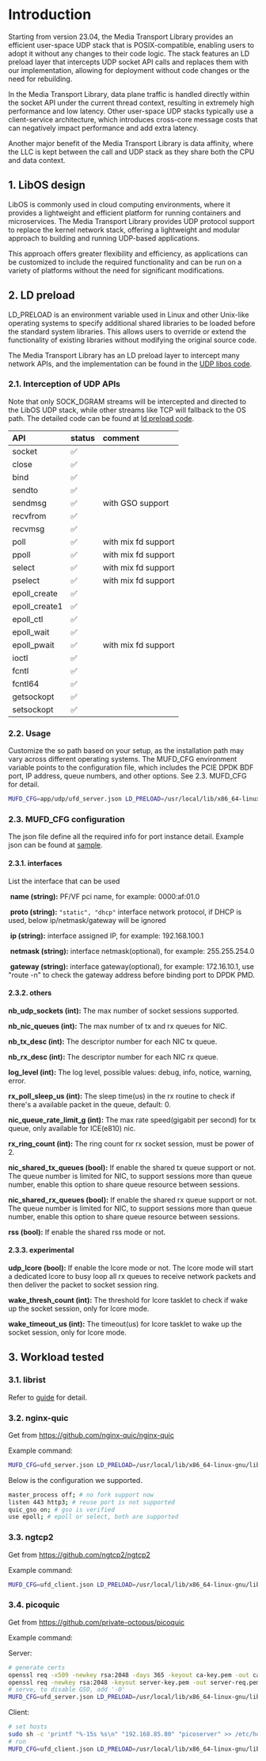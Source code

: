 # Introduction

Starting from version 23.04, the Media Transport Library provides an efficient user-space UDP stack that is POSIX-compatible, enabling users to adopt it without any changes to their code logic. The stack features an LD preload layer that intercepts UDP socket API calls and replaces them with our implementation, allowing for deployment without code changes or the need for rebuilding.

In the Media Transport Library, data plane traffic is handled directly within the socket API under the current thread context, resulting in extremely high performance and low latency. Other user-space UDP stacks typically use a client-service architecture, which introduces cross-core message costs that can negatively impact performance and add extra latency.

Another major benefit of the Media Transport Library is data affinity, where the LLC is kept between the call and UDP stack as they share both the CPU and data context.

## 1. LibOS design

LibOS is commonly used in cloud computing environments, where it provides a lightweight and efficient platform for running containers and microservices. The Media Transport Library provides UDP protocol support to replace the kernel network stack, offering a lightweight and modular approach to building and running UDP-based applications.

This approach offers greater flexibility and efficiency, as applications can be customized to include the required functionality and can be run on a variety of platforms without the need for significant modifications.

## 2. LD preload

LD_PRELOAD is an environment variable used in Linux and other Unix-like operating systems to specify additional shared libraries to be loaded before the standard system libraries. This allows users to override or extend the functionality of existing libraries without modifying the original source code.

The Media Transport Library has an LD preload layer to intercept many network APIs, and the implementation can be found in the [UDP libos code](../lib/src/udp/).

### 2.1. Interception of UDP APIs

Note that only SOCK_DGRAM streams will be intercepted and directed to the LibOS UDP stack, while other streams like TCP will fallback to the OS path. The detailed code can be found at [ld preload code](../ld_preload/udp/).

| API            | status   | comment |
| :---           | :---     | :---    |
| socket         | &#x2705; |         |
| close          | &#x2705; |         |
| bind           | &#x2705; |         |
| sendto         | &#x2705; |         |
| sendmsg        | &#x2705; | with GSO support    |
| recvfrom       | &#x2705; |         |
| recvmsg        | &#x2705; |         |
| poll           | &#x2705; | with mix fd support |
| ppoll          | &#x2705; | with mix fd support |
| select         | &#x2705; | with mix fd support |
| pselect        | &#x2705; | with mix fd support |
| epoll_create   | &#x2705; |         |
| epoll_create1  | &#x2705; |         |
| epoll_ctl      | &#x2705; |         |
| epoll_wait     | &#x2705; |         |
| epoll_pwait    | &#x2705; | with mix fd support |
| ioctl          | &#x2705; |         |
| fcntl          | &#x2705; |         |
| fcntl64        | &#x2705; |         |
| getsockopt     | &#x2705; |         |
| setsockopt     | &#x2705; |         |

### 2.2. Usage

Customize the so path based on your setup, as the installation path may vary across different operating systems. The MUFD_CFG environment variable points to the configuration file, which includes the PCIE DPDK BDF port, IP address, queue numbers, and other options. See 2.3. MUFD_CFG for detail.

```bash
MUFD_CFG=app/udp/ufd_server.json LD_PRELOAD=/usr/local/lib/x86_64-linux-gnu/libmtl_udp_preload.so program-to-run
```

### 2.3. MUFD_CFG configuration

The json file define all the required info for port instance detail. Example json can be found at [sample](../app/udp/ufd_server.json).

#### 2.3.1. interfaces

List the interface that can be used

​ **name (string):** PF/VF pci name, for example: 0000:af:01.0

​ **proto (string):** `"static", "dhcp"` interface network protocol, if DHCP is used, below ip/netmask/gateway will be ignored

​ **ip (string):** interface assigned IP, for example: 192.168.100.1

​ **netmask (string):** interface netmask(optional), for example: 255.255.254.0

​ **gateway (string):** interface gateway(optional), for example: 172.16.10.1, use "route -n" to check the gateway address before binding port to DPDK PMD.

#### 2.3.2. others

 **nb_udp_sockets (int):** The max number of socket sessions supported.

 **nb_nic_queues (int):** The max number of tx and rx queues for NIC.

 **nb_tx_desc (int):** The descriptor number for each NIC tx queue.

 **nb_rx_desc (int):** The descriptor number for each NIC rx queue.

 **log_level (int):** The log level, possible values: debug, info, notice, warning, error.

 **rx_poll_sleep_us (int):** The sleep time(us) in the rx routine to check if there's a available packet in the queue, default: 0.

 **nic_queue_rate_limit_g (int):** The max rate speed(gigabit per second) for tx queue, only available for ICE(e810) nic.

 **rx_ring_count (int):** The ring count for rx socket session, must be power of 2.

 **nic_shared_tx_queues (bool):** If enable the shared tx queue support or not. The queue number is limited for NIC, to support sessions more than queue number, enable this option to share queue resource between sessions.

 **nic_shared_rx_queues (bool):** If enable the shared rx queue support or not. The queue number is limited for NIC, to support sessions more than queue number, enable this option to share queue resource between sessions.

 **rss (bool):** If enable the shared rss mode or not.

#### 2.3.3. experimental

 **udp_lcore (bool):** If enable the lcore mode or not. The lcore mode will start a dedicated lcore to busy loop all rx queues to receive network packets and then deliver the packet to socket session ring.

 **wake_thresh_count (int):** The threshold for lcore tasklet to check if wake up the socket session, only for lcore mode.

 **wake_timeout_us (int):** The timeout(us) for lcore tasklet to wake up the socket session, only for lcore mode.

## 3. Workload tested

### 3.1. librist

Refer to [guide](../ecosystem/librist/) for detail.

### 3.2. nginx-quic

Get from <https://github.com/nginx-quic/nginx-quic>

Example command:

```bash
MUFD_CFG=ufd_server.json LD_PRELOAD=/usr/local/lib/x86_64-linux-gnu/libmtl_udp_preload.so ./nginx-quic/objs/nginx -p nginx_conf/
```

Below is the configuration we supported.

```bash
master_process off; # no fork support now
listen 443 http3; # reuse port is not supported
quic_gso on; # gso is verified
use epoll; # epoll or select, both are supported
```

### 3.3. ngtcp2

Get from <https://github.com/ngtcp2/ngtcp2>

Example command:

```bash
MUFD_CFG=ufd_client.json LD_PRELOAD=/usr/local/lib/x86_64-linux-gnu/libmtl_udp_preload.so ngtcp2/examples/client 192.168.85.80 443 https://example.com:443/5G_data -q
```

### 3.4. picoquic

Get from <https://github.com/private-octopus/picoquic>

Example command:

Server:

```bash
# generate certs
openssl req -x509 -newkey rsa:2048 -days 365 -keyout ca-key.pem -out ca-cert.pem
openssl req -newkey rsa:2048 -keyout server-key.pem -out server-req.pem
# serve, to disable GSO, add '-0'
MUFD_CFG=ufd_server.json LD_PRELOAD=/usr/local/lib/x86_64-linux-gnu/libmtl_udp_preload.so ./picoquicdemo -p 4433 -c ./ca-cert.pem -k ./server-key.pem -w /path/to/server_files -n picoserver
```

Client:

```bash
# set hosts
sudo sh -c 'printf "%-15s %s\n" "192.168.85.80" "picoserver" >> /etc/hosts'
# run
MUFD_CFG=ufd_client.json LD_PRELOAD=/usr/local/lib/x86_64-linux-gnu/libmtl_udp_preload.so ./picoquicdemo picoserver 4433 /served.data
```

